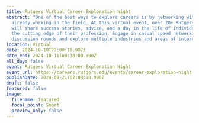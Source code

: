 ```yaml
---
title: Rutgers Virtual Career Exploration Night
abstract: "One of the best ways to explore careers is by networking with those
  already working in the field. At this virtual event, over 20+ Rutgers alumni
  will share success stories, advice, and a day in the life of individuals on
  the cutting edge of their profession. Engage in casual speed networking
  discussion rounds and explore multiple industries and areas of interest. "
location: Virtual
date: 2024-10-10T22:00:18.987Z
date_end: 2024-10-11T00:30:00.000Z
all_day: false
event: Rutgers Virtual Career Exploration Night
event_url: https://careers.rutgers.edu/events/career-exploration-night
publishDate: 2024-09-21T02:08:18.996Z
draft: false
featured: false
image:
  filename: featured
  focal_point: Smart
  preview_only: false
---
```

